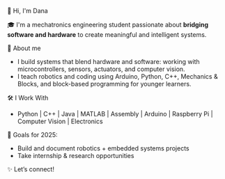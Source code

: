 🎀 Hi, I'm Dana

🎓 I'm a mechatronics engineering student passionate about **bridging software and hardware** to create meaningful and intelligent systems.

🌸 About me
- I build systems that blend hardware and software: working with microcontrollers, sensors, actuators, and computer vision.
- I teach robotics and coding using Arduino, Python, C++, Mechanics & Blocks, and block-based programming for younger learners.

🛠 I Work With
- Python | C++ | Java | MATLAB | Assembly | Arduino | Raspberry Pi | Computer Vision | Electronics

🩷 Goals for 2025:
- Build and document robotics + embedded systems projects
- Take internship & research opportunities

✨ Let’s connect!

